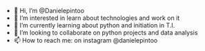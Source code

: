 - 👋 Hi, I’m @Danielepintoo
- 👀 I’m interested in learn about technologies and work on it
- 🌱 I’m currently learning about python and initiation in T.I.
- 💞️ I’m looking to collaborate on python projects and data analysis
- 📫 How to reach me: on instagram @danielepintoo

<!---
Danielepintoo/Danielepintoo is a ✨ special ✨ repository because its `README.md` (this file) appears on your GitHub profile.
You can click the Preview link to take a look at your changes.
--->
